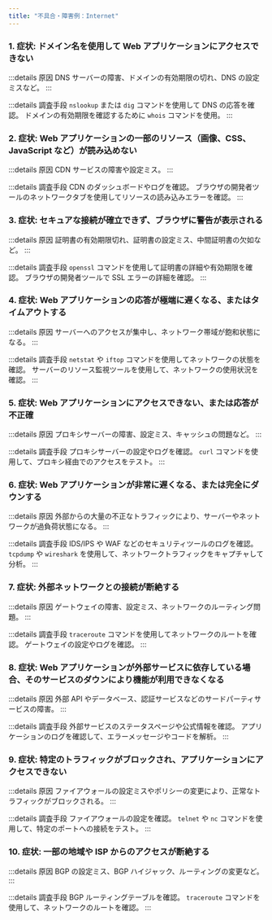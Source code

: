```yaml
---
title: "不具合・障害例：Internet"
---
```


### 1. 症状: ドメイン名を使用して Web アプリケーションにアクセスできない

:::details 原因
DNS サーバーの障害、ドメインの有効期限の切れ、DNS の設定ミスなど。
:::

:::details 調査手段
`nslookup` または `dig` コマンドを使用して DNS の応答を確認。
ドメインの有効期限を確認するために `whois` コマンドを使用。
:::

### 2. 症状: Web アプリケーションの一部のリソース（画像、CSS、JavaScript など）が読み込めない

:::details 原因
CDN サービスの障害や設定ミス。
:::

:::details 調査手段
CDN のダッシュボードやログを確認。
ブラウザの開発者ツールのネットワークタブを使用してリソースの読み込みエラーを確認。
:::

### 3. 症状: セキュアな接続が確立できず、ブラウザに警告が表示される

:::details 原因
証明書の有効期限切れ、証明書の設定ミス、中間証明書の欠如など。
:::

:::details 調査手段
`openssl` コマンドを使用して証明書の詳細や有効期限を確認。
ブラウザの開発者ツールで SSL エラーの詳細を確認。
:::

### 4. 症状: Web アプリケーションの応答が極端に遅くなる、またはタイムアウトする

:::details 原因
サーバーへのアクセスが集中し、ネットワーク帯域が飽和状態になる。
:::

:::details 調査手段
`netstat` や `iftop` コマンドを使用してネットワークの状態を確認。
サーバーのリソース監視ツールを使用して、ネットワークの使用状況を確認。
:::

### 5. 症状: Web アプリケーションにアクセスできない、または応答が不正確

:::details 原因
プロキシサーバーの障害、設定ミス、キャッシュの問題など。
:::

:::details 調査手段
プロキシサーバーの設定やログを確認。
`curl` コマンドを使用して、プロキシ経由でのアクセスをテスト。
:::

### 6. 症状: Web アプリケーションが非常に遅くなる、または完全にダウンする

:::details 原因
外部からの大量の不正なトラフィックにより、サーバーやネットワークが過負荷状態になる。
:::

:::details 調査手段
IDS/IPS や WAF などのセキュリティツールのログを確認。
`tcpdump` や `wireshark` を使用して、ネットワークトラフィックをキャプチャして分析。
:::

### 7. 症状: 外部ネットワークとの接続が断絶する

:::details 原因
ゲートウェイの障害、設定ミス、ネットワークのルーティング問題。
:::

:::details 調査手段
`traceroute` コマンドを使用してネットワークのルートを確認。
ゲートウェイの設定やログを確認。
:::

### 8. 症状: Web アプリケーションが外部サービスに依存している場合、そのサービスのダウンにより機能が利用できなくなる

:::details 原因
外部 API やデータベース、認証サービスなどのサードパーティサービスの障害。
:::

:::details 調査手段
外部サービスのステータスページや公式情報を確認。
アプリケーションのログを確認して、エラーメッセージやコードを解析。
:::

### 9. 症状: 特定のトラフィックがブロックされ、アプリケーションにアクセスできない

:::details 原因
ファイアウォールの設定ミスやポリシーの変更により、正常なトラフィックがブロックされる。
:::

:::details 調査手段
ファイアウォールの設定を確認。
`telnet` や `nc` コマンドを使用して、特定のポートへの接続をテスト。
:::

### 10. 症状: 一部の地域や ISP からのアクセスが断絶する

:::details 原因
BGP の設定ミス、BGP ハイジャック、ルーティングの変更など。
:::

:::details 調査手段
BGP ルーティングテーブルを確認。
`traceroute` コマンドを使用して、ネットワークのルートを確認。
:::
